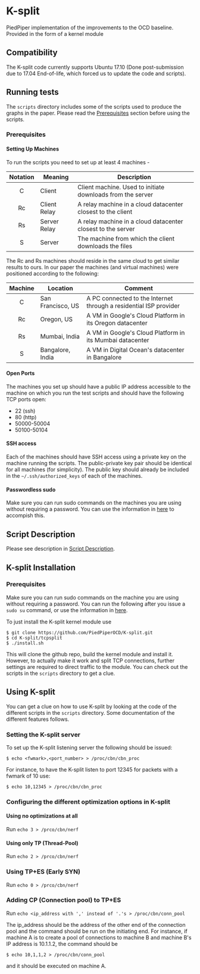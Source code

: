 # K-split
PiedPiper implementation of the improvements to the OCD baseline. Provided in the form of a kernel module

## Compatibility
The K-split code currently supports Ubuntu 17.10 (Done post-submission due to 17.04 End-of-life, which forced us to update the code and scripts).

## Running tests
The `scripts` directory includes some of the scripts used to produce the graphs in the paper.
Please read the [Prerequisites](#prerequisites) section before using the scripts.

### Prerequisites

#### Setting Up Machines
To run the scripts you need to set up at least 4 machines - 

| Notation | Meaning 	  | Description 						|
| :------: | ------------ | ----------------------------------------------------------- |
| C        | Client 	  | Client machine. Used to initiate downloads from the server  |
| Rc       | Client Relay | A relay machine in a cloud datacenter closest to the client |
| Rs       | Server Relay | A relay machine in a cloud datacenter closest to the server |
| S        | Server 	  | The machine from which the client downloads the files       |

The Rc and Rs machines should reside in the same cloud to get similar results to ours. In our paper the machines (and virtual machines) were positioned according to the following:

| Machine | Location          | Comment                                                           |
|:------: | ----------------- | ----------------------------------------------------------------- |
| C       | San Francisco, US | A PC connected to the Internet through a residential ISP provider |
| Rc      | Oregon, US 	      | A VM in Google's Cloud Platform in its Oregon datacenter          |
| Rs      | Mumbai, India     | A VM in Google's Cloud Platform in its Mumbai datacenter          |
| S       | Bangalore, India  | A VM in Digital Ocean's datacenter in Bangalore                   |

#### Open Ports
The machines you set up should have a public IP address accessible to the machine on which you run the test scripts and 
should have the following TCP ports open: 
- 22 (ssh)
- 80 (http)
- 50000-50004
- 50100-50104

#### SSH access
Each of the machines should have SSH access using a private key on the machine running the scripts.
The public-private key pair should be identical for all machines (for simplicity). The public key should already be included in the `~/.ssh/authorized_keys` of each of the machines.

#### Passwordless sudo
Make sure you can run sudo commands on the machines you are using without requiring a password.
You can use the information in [here](https://askubuntu.com/questions/147241/execute-sudo-without-password) to accompish this.

## Script Description
Please see description in [Script Description](scripts/README.md).

## K-split Installation

### Prerequisites
Make sure you can run sudo commands on the machine you are using without requiring a password. You can run the following after you issue a `sudo su` command, or use the information in [here](https://askubuntu.com/questions/147241/execute-sudo-without-password).

To just install the K-split kernel module use
```shell
$ git clone https://github.com/PiedPiperOCD/K-split.git
$ cd K-split/tcpsplit
$ ./install.sh
```

This will clone the github repo, build the kernel module and install it.
However, to actually make it work and split TCP connections, further settings are required to direct traffic to the module.
You can check out the scripts in the `scripts` directory to get a clue.

## Using K-split

You can get a clue on how to use K-split by looking at the code of the different scripts in the `scripts` directory.
Some documentation of the different features follows.

### Setting the K-split server
To set up the K-split listening server the following should be issued:
```shell
$ echo <fwmark>,<port_number> > /proc/cbn/cbn_proc
```
For instance, to have the K-split listen to port 12345 for packets with a fwmark of 10 use:
```shell
$ echo 10,12345 > /proc/cbn/cbn_proc
```

### Configuring the different optimization options in K-split
#### Using no optimizations at all
Run `echo 3 > /prco/cbn/nerf`

#### Using only TP (Thread-Pool)
Run `echo 2 > /prco/cbn/nerf`

### Using TP+ES (Early SYN)
Run `echo 0 > /prco/cbn/nerf`

### Adding CP (Connection pool) to TP+ES
Run `echo <ip_address with ',' instead of '.'s > /proc/cbn/conn_pool`

The ip_address should be the address of the other end of the connection pool and the command should be run on the initiating end.
For instance, if machine A is to create a pool of connections to machine B and machine B's IP address is 10.1.1.2, the command should be
```shell
$ echo 10,1,1,2 > /proc/cbn/conn_pool
```
and it should be executed on machine A.

